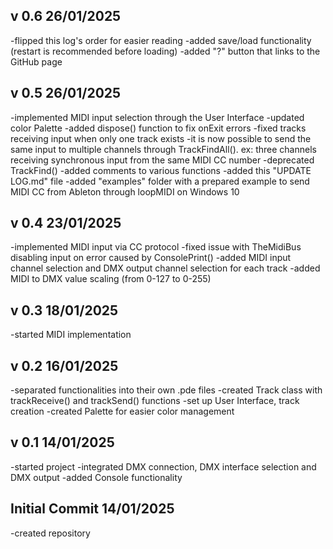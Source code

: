 ## v 0.6 		26/01/2025
-flipped this log's order for easier reading
-added save/load functionality (restart is recommended before loading)
-added "?" button that links to the GitHub page


## v 0.5 		26/01/2025
-implemented MIDI input selection through the User Interface
-updated color Palette
-added dispose() function to fix onExit errors
-fixed tracks receiving input when only one track exists
-it is now possible to send the same input to multiple channels through TrackFindAll(). ex: three channels receiving synchronous input from the same MIDI CC number
-deprecated TrackFind()
-added comments to various functions
-added this "UPDATE LOG.md" file
-added "examples" folder with a prepared example to send MIDI CC from Ableton through loopMIDI on Windows 10


## v 0.4 		23/01/2025
-implemented MIDI input via CC protocol
-fixed issue with TheMidiBus disabling input on error caused by ConsolePrint()
-added MIDI input channel selection and DMX output channel selection for each track
-added MIDI to DMX value scaling (from 0-127 to 0-255)


## v 0.3 		18/01/2025
-started MIDI implementation


## v 0.2 		16/01/2025
-separated functionalities into their own .pde files
-created Track class with trackReceive() and trackSend() functions
-set up User Interface, track creation
-created Palette for easier color management


## v 0.1			14/01/2025
-started project
-integrated DMX connection, DMX interface selection and DMX output
-added Console functionality


## Initial Commit 	14/01/2025
-created repository